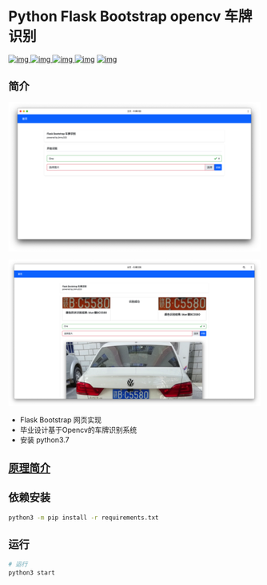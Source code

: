 # Python Flask Bootstrap opencv 车牌识别

[![img](https://img.shields.io/github/stars/jinmu333/python_PlateRecogntion.svg?logoColor=blue&style=for-the-badge) ![img](https://img.shields.io/github/forks/jinmu333/python_PlateRecogntion.svg?logoColor=blue&style=for-the-badge) ![img](https://img.shields.io/github/last-commit/jinmu333/python_PlateRecogntion.svg?color=blue&style=for-the-badge) ![img](https://img.shields.io/badge/python-3-blue.svg?style=for-the-badge)](https://github.com/jinmu333/python_PlateRecogntion)
[![img](https://img.shields.io/badge/link-996.icu-red.svg?style=for-the-badge)](https://github.com/996icu/996.ICU)

## 简介

![demo](README/demo.png)

![demo2](README/demo2.png)

* Flask Bootstrap 网页实现
* 毕业设计基于Opencv的车牌识别系统
* 安装 python3.7

## [原理简介](doc/doc.md)

## 依赖安装

``` bash
python3 -m pip install -r requirements.txt
```

## 运行

``` bash
# 运行
python3 start
```
